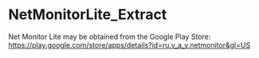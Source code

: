 # NetMonitorLite_Extract


Net Monitor Lite may be obtained from the Google Play Store:
https://play.google.com/store/apps/details?id=ru.v_a_v.netmonitor&gl=US
